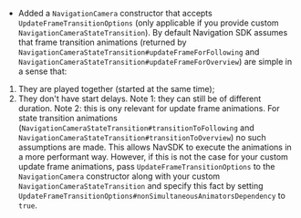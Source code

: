 - Added a `NavigationCamera` constructor that accepts `UpdateFrameTransitionOptions` (only applicable if you provide custom `NavigationCameraStateTransition`).
By default Navigation SDK assumes that frame transition animations (returned by `NavigationCameraStateTransition#updateFrameForFollowing` and `NavigationCameraStateTransition#updateFrameForOverview`) are simple in a sense that: 
1. They are played together (started at the same time);
2. They don't have start delays.
Note 1: they can still be of different duration.
Note 2: this is ony relevant for update frame animations. For state transition animations (`NavigationCameraStateTransition#transitionToFollowing` and `NavigationCameraStateTransition#transitionToOverview`) no such assumptions are made.
This allows NavSDK to execute the animations in a more performant way.
However, if this is not the case for your custom update frame animations, pass `UpdateFrameTransitionOptions` to the `NavigationCamera` constructor along with your custom `NavigationCameraStateTransition` and specify this fact by setting `UpdateFrameTransitionOptions#nonSimultaneousAnimatorsDependency` to `true`.